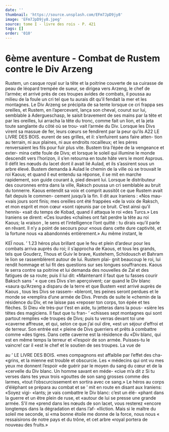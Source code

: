 ```yaml
---
date: ''
thumbnail: 'https://source.unsplash.com/EFm7JpD9jy8'
image: 'EFm7JpD9jy8.jpeg'
source: tome I - livre des rois - P. 421
tags: []
order: '010'
---
```


# 6ème aventure - Combat de Rustem contre le Div Arzeng

Rustem, un casque royal sur la tête et la poitrine couverte de sa cuirasse de peau de léopard trempée
de sueur, se dirigea vers Arzeng, le chef de l’armée;
et arrivé près de ces troupes avides de combats, il poussa au milieu de la foule un cri tel que tu aurais dit qu’il fendait la mer et les montagnes. Le Div Arzeng se précipita de sa tente lorsque ce cri frappa ses oreilles, et Rustem, en l’apercevant, lança son cheval, courut sur lui, semblable à Adergueschasp, le saisit bravement de ses mains par la tête et par les oreilles, lui arracha la tête du tronc, comme fait un lion, et la jeta toute sanglante du côté où se trou-
vait l’armée du Div. Lorsque les Divs virent sa massue
de fer, leurs cœurs se fendirent par la peur qu’ils
A22 LE LIVRE DES BOIS.
eurent de ses grilles, et il: s’enfuirent sans faire atten-
tion au terrain, ni aux plaines, ni aux endroits rocailleux; et les pères renversaient les fils pour fuir plus vite. Bustem tira l’épée de la vengeance et exter-
mina cette foule de Divs; et lorsque le soleil qui illumine le monde descendit vers l’horizon, il s’en retourna en toute hâte vers le mont Asprous. Il défit
les nœuds du lacet dont il avait lié Aulad, et ils s’assirent sous un arbre élevé. Bustem demanda
à Aulad le chemin de la ville où se trouvait le roi Kaous; et quand il eut entendu sa réponse, il se mit en marche rapidement, son guide courant à, pied devant lui.
Lorsque le distributeur des couronnes entra dans la ville, Raksch poussa un cri semblable au bruit du tonnerre. Kaous entendit sa voix et comprit aussitôt ce que Rustem avait fait depuis le commen- cement jusqu’à la fin. Il dit aux Iraniens : «Nos mau-
«vais jours sont finis; mes oreilles ont été frappées
«de la voix de Raksch, et mon esprit et mon cœur «sont rajeunis par ce bruit. C’est ainsi qu’il hennis-
«sait du temps de Kobad, quand il attaqua le roi «des Turcs.» Les Iraniens se dirent: «Ces lourdes
«chaînes ont fait perdre la tête au roi Kaous; la «raison , le sens et l’intelligence l’ont quitté : tu dirais
«qu’il parle en rêvant. Il n’y a point de secours pour «nous dans cette dure captivité, et la fortune nous «a abandonnés entièrement.» Au même instant, le

KEÏ nous. ’ 1.23 héros plus brillant que le feu et plein d’ardeur pour
les combats arriva auprès du roi; il s’approcha de Kaous, et tous les grands, tels que Gouderz, Thous et Guiv le brave, Kustehem, Schidousch et Bahram le lion se rassemblèrent autour de lui. Rustem plai- gnit beaucoup le roi, lui rendit hommage et lui fit des questions sur ses longues souffrances. Kaous le serra contre sa poitrine et lui demanda des nouvelles de Zal et des fatigues de sa route; puis il lui dit: «Maintenant il faut que tu fasses courir Baksch sans ’
« que ces Divs s’en aperçoivent; car quand le Div blanc
«saura qu’Arzeng a disparu de la terre et que Bustem
«est arrivé auprès de Kaous , tous les Divs se rassem- «bleront, tes peines seront perdues et le monde se «remplira d’une armée de Divs. Prends de suite le «chemin de la résidence du Div, et ne laisse pas
«reposer ton corps, ton épée et tes flèches. Si Dieu
«le très-pur t’est en aide, tu jetteras dans la pous- «sière les têtes des magiciens. Il faut que tu fran- ’ «chisses sept montagnes qui sont partout remplies «de troupes de Divs; puis tu verras devant toi une «caverne affreuse, et qui, selon ce que j’ai ouï dire,
«est un séjour d’effroi et de terreur. Son entrée est
« pleine de Divs guerriers et prêts à combattre comme «des tigres. Dans cette caverne est la résidence du «Div blanc, qui est en même temps la terreur et «l’espoir de son armée. Puisses-tu le vaincre! car il
«est le chef et le soutien de ses troupes. La vue de

au ’ LE LIVRE DES BOIS.
«mes compagnons est affaiblie par l’effet des cha- «grins, et la mienne est trouble et obscurcie. Les « médecins qui ont vu mes yeux me donnent l’espoir
«de guérir par le moyen du sang du cœur et de la «cervelle du Div blanc. Un homme savant en méde- «ciue m’a dit z Si tu verses dans tes yeux trois «gouttes de son sang grosses comme des larmes, «tout I’obscurcissement en sortira avec ce sang.» Le héros au corps d’éléphant se prépara au combat et se
’ mit en route en disant aux Iraniens: «Soyez vigi- «lants; je vais combattre le Div blanc: c’est un élé- «phant dans la guerre et un être plein de ruse, et «autour de lui se presse une grande armée. S’il me
«prend dans les nœuds de son lacet, vous resterez «encore longtemps dans la dégradation et dans l’af- «IIiction. Mais si le maître du soleil me seconde, si «ma bonne étoile me donne de la force, nous nous « ressaisirons de notre pays et du trône, et cet arbre «royal portera de nouveau des fruits.»
